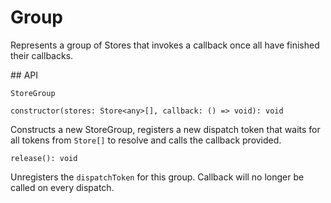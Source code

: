 # Group

Represents a group of Stores that invokes a callback once all have finished their callbacks.

## API

`StoreGroup`

`constructor(stores: Store<any>[], callback: () => void): void`

Constructs a new StoreGroup, registers a new dispatch token that waits for all tokens from `Store[]` to resolve and calls the callback provided.

`release(): void`

Unregisters the `dispatchToken` for this group. Callback will no longer be called on every dispatch.